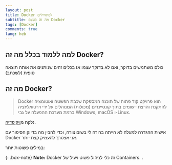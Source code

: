 ```yaml
---
layout: post
title: Docker למתחילים
subtitle: מה זה בעצם Docker
tags: [Docker]
comments: true
lang: heb
---
```

## למה ללמוד בכלל מה זה Docker?
כולם משתמשים בדוקר, ואם לא בדוקר עצמו אז בכלים זהים שנותנים את אותה תוצאה סופית (לשכתב)

## מה זה Docker?

> Docker הוא פרויקט קוד פתוח של תוכנה המספקת שכבת הפשטה ואוטומציה להתקנת והרצת יישומים בתוך קונטיינרים (מכולות) המנוהלים על ידי וירטואליזציה ברמת מערכת ההפעלה על גבי Windows,‏ macOS ו-Linux.

נלקח מ[ויקיפדיה](https://he.wikipedia.org/wiki/Docker).

אישית ההגדרה למעלה לא הייתה ברורה לי בשום צורה, וכדי להבין מה בדיוק הסיפור עם Docker אני אצטרך להעמיק קצת יותר.

במילים פשוטות יותר:

{: .box-note}
**Note:**  Docker זה כלי לניהול פשוט ויעיל של Containers.
.

